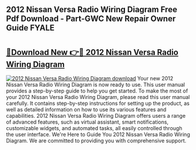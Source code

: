 ## 2012 Nissan Versa Radio Wiring Diagram Free Pdf Download - Part-GWC New Repair Owner Guide FYALE

# <h2><a href="http://dfnyv1w.blite.top/?on=2012+Nissan+Versa+Radio+Wiring+Diagram">🔗Download New 👉🔴 2012 Nissan Versa Radio Wiring Diagram</a></h2>

[![2012 Nissan Versa Radio Wiring Diagram download](https://i.imgur.com/lujVjoI.png)](http://dfnyv1w.blite.top/?on=2012+Nissan+Versa+Radio+Wiring+Diagram)
Your new 2012 Nissan Versa Radio Wiring Diagram is now ready to use. This user manual provides a step-by-step guide to help you get started. To make the most of your 2012 Nissan Versa Radio Wiring Diagram, please read this user manual carefully. It contains step-by-step instructions for setting up the product, as well as detailed information on how to use its various features and capabilities. 2012 Nissan Versa Radio Wiring Diagram offers users a range of advanced features, such as virtual assistant, smart notifications, customizable widgets, and automated tasks, all easily controlled through the user interface. We're Here to Guide You 2012 Nissan Versa Radio Wiring Diagram. We are committed to providing you with comprehensive support.
